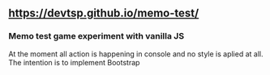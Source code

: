 ## https://devtsp.github.io/memo-test/
### Memo test game experiment with vanilla JS

At the moment all action is happening in console and no style is aplied at all. The intention is to implement Bootstrap
